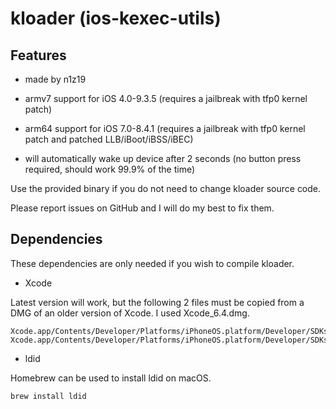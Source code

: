 # kloader (ios-kexec-utils)

## Features

* made by n1z19

* armv7 support for iOS 4.0-9.3.5 (requires a jailbreak with tfp0 kernel patch)

* arm64 support for iOS 7.0-8.4.1 (requires a jailbreak with tfp0 kernel patch and patched LLB/iBoot/iBSS/iBEC)

* will automatically wake up device after 2 seconds (no button press required, should work 99.9% of the time)

Use the provided binary if you do not need to change kloader source code.

Please report issues on GitHub and I will do my best to fix them.


## Dependencies

These dependencies are only needed if you wish to compile kloader.

* Xcode

Latest version will work, but the following 2 files must be copied from a DMG of an older version of Xcode. I used Xcode_6.4.dmg.

```
Xcode.app/Contents/Developer/Platforms/iPhoneOS.platform/Developer/SDKs/iPhoneOS.sdk/usr/lib/libgcc_s.1.dylib
Xcode.app/Contents/Developer/Platforms/iPhoneOS.platform/Developer/SDKs/iPhoneOS.sdk/usr/lib/crt1.3.1.o
```

* ldid

Homebrew can be used to install ldid on macOS.

```
brew install ldid
```
